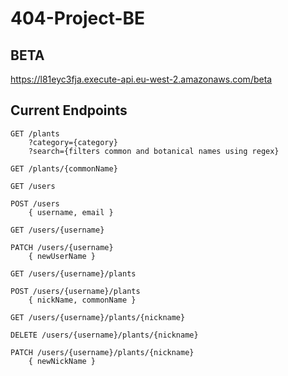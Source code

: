 # 404-Project-BE

## BETA

https://l81eyc3fja.execute-api.eu-west-2.amazonaws.com/beta

## Current Endpoints

```http
GET /plants
    ?category={category}
    ?search={filters common and botanical names using regex}

GET /plants/{commonName}

GET /users

POST /users
    { username, email }

GET /users/{username}

PATCH /users/{username}
    { newUserName }

GET /users/{username}/plants

POST /users/{username}/plants
    { nickName, commonName }

GET /users/{username}/plants/{nickname}

DELETE /users/{username}/plants/{nickname}

PATCH /users/{username}/plants/{nickname}
    { newNickName }

```
